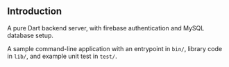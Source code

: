 ## Introduction
A pure Dart backend server, with firebase authentication and MySQL database setup.

A sample command-line application with an entrypoint in `bin/`, library code
in `lib/`, and example unit test in `test/`.
